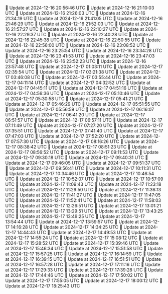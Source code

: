 🔄 Update at 2024-12-16 20:56:46 UTC
🔄 Update at 2024-12-16 21:10:03 UTC
🔄 Update at 2024-12-16 21:26:03 UTC
🔄 Update at 2024-12-16 21:34:19 UTC
🔄 Update at 2024-12-16 21:41:05 UTC
🔄 Update at 2024-12-16 21:46:29 UTC
🔄 Update at 2024-12-16 21:52:03 UTC
🔄 Update at 2024-12-16 21:57:27 UTC
🔄 Update at 2024-12-16 22:10:27 UTC
🔄 Update at 2024-12-16 22:29:37 UTC
🔄 Update at 2024-12-16 22:40:28 UTC
🔄 Update at 2024-12-16 22:45:38 UTC
🔄 Update at 2024-12-16 22:50:55 UTC
🔄 Update at 2024-12-16 22:56:00 UTC
🔄 Update at 2024-12-16 23:08:52 UTC
🔄 Update at 2024-12-16 23:25:54 UTC
🔄 Update at 2024-12-16 23:34:28 UTC
🔄 Update at 2024-12-16 23:41:53 UTC
🔄 Update at 2024-12-16 23:47:03 UTC
🔄 Update at 2024-12-16 23:52:23 UTC
🔄 Update at 2024-12-16 23:57:48 UTC
🔄 Update at 2024-12-17 01:03:11 UTC
🔄 Update at 2024-12-17 02:35:54 UTC
🔄 Update at 2024-12-17 03:21:38 UTC
🔄 Update at 2024-12-17 03:46:08 UTC
🔄 Update at 2024-12-17 03:55:44 UTC
🔄 Update at 2024-12-17 04:11:14 UTC
🔄 Update at 2024-12-17 04:32:52 UTC
🔄 Update at 2024-12-17 04:45:11 UTC
🔄 Update at 2024-12-17 04:51:16 UTC
🔄 Update at 2024-12-17 04:56:36 UTC
🔄 Update at 2024-12-17 05:10:46 UTC
🔄 Update at 2024-12-17 05:30:58 UTC
🔄 Update at 2024-12-17 05:41:21 UTC
🔄 Update at 2024-12-17 05:46:29 UTC
🔄 Update at 2024-12-17 05:51:55 UTC
🔄 Update at 2024-12-17 05:56:59 UTC
🔄 Update at 2024-12-17 06:16:07 UTC
🔄 Update at 2024-12-17 06:41:20 UTC
🔄 Update at 2024-12-17 06:51:57 UTC
🔄 Update at 2024-12-17 06:57:11 UTC
🔄 Update at 2024-12-17 07:11:49 UTC
🔄 Update at 2024-12-17 07:27:20 UTC
🔄 Update at 2024-12-17 07:35:51 UTC
🔄 Update at 2024-12-17 07:41:40 UTC
🔄 Update at 2024-12-17 07:47:03 UTC
🔄 Update at 2024-12-17 07:52:20 UTC
🔄 Update at 2024-12-17 07:57:30 UTC
🔄 Update at 2024-12-17 08:16:26 UTC
🔄 Update at 2024-12-17 08:38:42 UTC
🔄 Update at 2024-12-17 08:51:23 UTC
🔄 Update at 2024-12-17 08:56:52 UTC
🔄 Update at 2024-12-17 09:11:53 UTC
🔄 Update at 2024-12-17 09:30:18 UTC
🔄 Update at 2024-12-17 09:40:31 UTC
🔄 Update at 2024-12-17 09:46:05 UTC
🔄 Update at 2024-12-17 09:51:37 UTC
🔄 Update at 2024-12-17 09:56:41 UTC
🔄 Update at 2024-12-17 10:11:31 UTC
🔄 Update at 2024-12-17 10:34:46 UTC
🔄 Update at 2024-12-17 10:46:54 UTC
🔄 Update at 2024-12-17 10:52:07 UTC
🔄 Update at 2024-12-17 10:57:09 UTC
🔄 Update at 2024-12-17 11:09:43 UTC
🔄 Update at 2024-12-17 11:23:18 UTC
🔄 Update at 2024-12-17 11:29:50 UTC
🔄 Update at 2024-12-17 11:36:13 UTC
🔄 Update at 2024-12-17 11:41:27 UTC
🔄 Update at 2024-12-17 11:47:05 UTC
🔄 Update at 2024-12-17 11:52:41 UTC
🔄 Update at 2024-12-17 11:58:03 UTC
🔄 Update at 2024-12-17 12:26:51 UTC
🔄 Update at 2024-12-17 13:01:21 UTC
🔄 Update at 2024-12-17 13:29:51 UTC
🔄 Update at 2024-12-17 13:43:25 UTC
🔄 Update at 2024-12-17 13:49:25 UTC
🔄 Update at 2024-12-17 13:54:44 UTC
🔄 Update at 2024-12-17 13:59:57 UTC
🔄 Update at 2024-12-17 14:16:28 UTC
🔄 Update at 2024-12-17 14:34:25 UTC
🔄 Update at 2024-12-17 14:44:43 UTC
🔄 Update at 2024-12-17 14:49:53 UTC
🔄 Update at 2024-12-17 14:55:24 UTC
🔄 Update at 2024-12-17 15:08:12 UTC
🔄 Update at 2024-12-17 15:28:52 UTC
🔄 Update at 2024-12-17 15:39:46 UTC
🔄 Update at 2024-12-17 15:46:34 UTC
🔄 Update at 2024-12-17 15:51:58 UTC
🔄 Update at 2024-12-17 15:57:25 UTC
🔄 Update at 2024-12-17 16:14:59 UTC
🔄 Update at 2024-12-17 16:39:15 UTC
🔄 Update at 2024-12-17 16:51:51 UTC
🔄 Update at 2024-12-17 16:57:28 UTC
🔄 Update at 2024-12-17 17:11:16 UTC
🔄 Update at 2024-12-17 17:29:33 UTC
🔄 Update at 2024-12-17 17:39:28 UTC
🔄 Update at 2024-12-17 17:44:46 UTC
🔄 Update at 2024-12-17 17:50:02 UTC
🔄 Update at 2024-12-17 17:55:05 UTC
🔄 Update at 2024-12-17 18:00:12 UTC
🔄 Update at 2024-12-17 18:25:43 UTC
